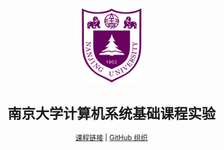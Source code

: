 <br>

<p align="center">
<img src="./project-materials/NJU.png" alt="logo" height="150"/>
</p>

<h1 align="center">
南京大学计算机系统基础课程实验
</h1>

<p align="center">
  <a href="https://nju-projectn.github.io/ics-pa-gitbook/">课程链接</a> |
  <a href="https://github.com/NJU-ProjectN">GitHub 组织</a>
</p>